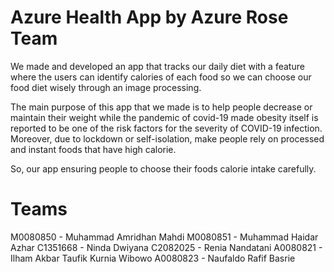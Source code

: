 # Azure Health App by Azure Rose Team

We made and developed an app that tracks our daily diet with a feature where the users can identify calories of each
food so we can choose our food diet wisely through an image processing.

The main purpose of this app that we made is to help people decrease or maintain their weight while the pandemic of
covid-19 made obesity itself is reported to be one of the risk factors for the severity of COVID-19 infection. Moreover,
due to lockdown or self-isolation, make people rely on processed and instant foods that have high calorie.

So, our app ensuring people to choose their foods calorie intake carefully.

# Teams
M0080850 - Muhammad Amridhan Mahdi
M0080851 - Muhammad Haidar Azhar
C1351668 - Ninda Dwiyana
C2082025 - Renia Nandatani
A0080821 - Ilham Akbar Taufik Kurnia Wibowo
A0080823 - Naufaldo Rafif Basrie
